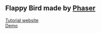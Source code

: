 Flappy Bird made by [Phaser](phaser.io)
---
[Tutorial website](http://www.lessmilk.com/tutorial/flappy-bird-phaser-1)  
[Demo](https://cdn.rawgit.com/shd101wyy/phaser_flappybird/master/index.html)

